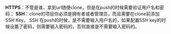 **HTTPS**：不管是谁，拿到url随便clone，但是在push的时候需要验证用户名和密码；
**SSH**：clone的项目你必须是拥有者或者管理员，而且需要在clone前添加SSH Key。
SSH 在push的时候，是不需要输入用户名的，如果配置SSH key的时候设置了密码，则需要输入密码的，否则直接是不需要输入密码的。
